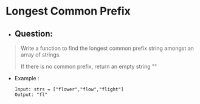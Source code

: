 # Longest Common Prefix
- ## Question:
>Write a function to find the longest common prefix string amongst an array of strings.
>
>If there is no common prefix, return an empty string ""

- Example :

      Input: strs = ["flower","flow","flight"]
      Output: "fl"
      
